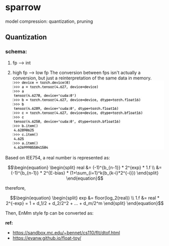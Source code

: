 # sparrow
model compression: quantization, pruning

## Quantization

### schema:
1. fp --> int

2. high fp --> low fp
The conversion between fps isn't actually a conversion, but just a reinterpretation of the same data in memory.  
![avatar](./docs/imgs/fp.jpg)

Based on IEE754, a real number is represented as:
```math
\begin{equation}
\begin{split}
real &= (-1)^{b_{n-1}} * 2^{exp} * 1.f \\
&=(-1)^{b_{n-1}} * 2^{E-bias} * (1+\sum_{i=1}^k{b_{k-i}*2^{-i}})
\end{split}
\end{equation}
```

therefore, 

```math
\begin{equation}
\begin{split}

exp &= floor(log_2(real)) \\
1.f &= real * 2^{-exp} = 1 + d_1/2 + d_2/2^2 + ... + d_m/2^m

\end{split}
\end{equation}
```

Then, EnMm style fp can be converted as:


**ref:** 
- https://sandbox.mc.edu/~bennet/cs110/flt/dtof.html
- https://evanw.github.io/float-toy/
